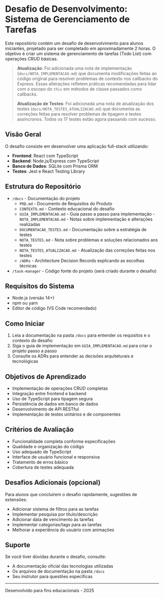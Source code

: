 # Desafio de Desenvolvimento: Sistema de Gerenciamento de Tarefas

Este repositório contém um desafio de desenvolvimento para alunos iniciantes, projetado para ser completado em aproximadamente 2 horas. O objetivo é criar um sistema de gerenciamento de tarefas (Todo List) com operações CRUD básicas.

> **Atualização**: Foi adicionada uma nota de implementação (`docs/NOTA_IMPLEMENTACAO.md`) que documenta modificações feitas ao código original para resolver problemas de contexto nos callbacks do Express. Essas alterações refletem práticas recomendadas para lidar com o escopo do `this` em métodos de classe passados como callbacks.
>
> **Atualização de Testes**: Foi adicionada uma nota de atualização dos testes (`docs/NOTA_TESTES_ATUALIZACAO.md`) que documenta as correções feitas para resolver problemas de tipagem e testes assíncronos. Todos os 17 testes estão agora passando com sucesso.

## Visão Geral

O desafio consiste em desenvolver uma aplicação full-stack utilizando:
- **Frontend**: React com TypeScript
- **Backend**: Node.js/Express com TypeScript
- **Banco de Dados**: SQLite com Prisma ORM
- **Testes**: Jest e React Testing Library

## Estrutura do Repositório

- `/docs` - Documentação do projeto
  - `PRD.md` - Documento de Requisitos do Produto
  - `CONTEXTO.md` - Contexto educacional do desafio
  - `GUIA_IMPLEMENTACAO.md` - Guia passo a passo para implementação  - `NOTA_IMPLEMENTACAO.md` - Notas sobre implementação e alterações realizadas
  - `DOCUMENTACAO_TESTES.md` - Documentação sobre a estratégia de testes
  - `NOTA_TESTES.md` - Nota sobre problemas e soluções relacionados aos testes
  - `NOTA_TESTES_ATUALIZACAO.md` - Atualização das correções feitas nos testes
  - `/ADRs` - Architecture Decision Records explicando as escolhas técnicas
- `/task-manager` - Código fonte do projeto (será criado durante o desafio)

## Requisitos do Sistema

- Node.js (versão 14+)
- npm ou yarn
- Editor de código (VS Code recomendado)

## Como Iniciar

1. Leia a documentação na pasta `/docs` para entender os requisitos e o contexto do desafio
2. Siga o guia de implementação em `GUIA_IMPLEMENTACAO.md` para criar o projeto passo a passo
3. Consulte os ADRs para entender as decisões arquiteturais e tecnológicas

## Objetivos de Aprendizado

- Implementação de operações CRUD completas
- Integração entre frontend e backend
- Uso de TypeScript para tipagem segura
- Persistência de dados em banco de dados
- Desenvolvimento de API RESTful
- Implementação de testes unitários e de componentes

## Critérios de Avaliação

- Funcionalidade completa conforme especificações
- Qualidade e organização do código
- Uso adequado de TypeScript
- Interface de usuário funcional e responsiva
- Tratamento de erros básico
- Cobertura de testes adequada

## Desafios Adicionais (opcional)

Para alunos que concluírem o desafio rapidamente, sugestões de extensões:
- Adicionar sistema de filtros para as tarefas
- Implementar pesquisa por título/descrição
- Adicionar data de vencimento às tarefas
- Implementar categorias/tags para as tarefas
- Melhorar a experiência do usuário com animações

## Suporte

Se você tiver dúvidas durante o desafio, consulte:
- A documentação oficial das tecnologias utilizadas
- Os arquivos de documentação na pasta `/docs`
- Seu instrutor para questões específicas

---

Desenvolvido para fins educacionais - 2025
